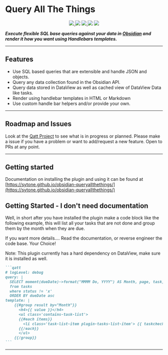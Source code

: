 # Query All The Things

<p align="center">
    <a href="https://github.com/sytone/obsidian-queryallthethings/releases/latest">
  <img src="https://img.shields.io/github/manifest-json/v/sytone/obsidian-queryallthethings?color=blue">
 </a>
    <img src="https://img.shields.io/github/release-date/sytone/obsidian-queryallthethings">
 <a href="https://github.com/sytone/obsidian-queryallthethings/blob/main/LICENSE">
  <img src="https://img.shields.io/github/license/sytone/obsidian-queryallthethings">
 </a>
 <img src="https://img.shields.io/github/downloads/sytone/obsidian-queryallthethings/total">
 <a href="https://github.com/sytone/obsidian-queryallthethings/issues">
  <img src="https://img.shields.io/github/issues/sytone/obsidian-queryallthethings">
 </a>
</p>

***Execute flexible SQL base queries against your data in [Obsidian](https://obsidian.md) and render it how you want using Handlebars templates.***

---

## Features

- Use SQL based queries that are extensible and handle JSON and objects.
- Query any data collection found in the Obsidian API.
- Query data stored in DataView as well as cached view of DataView Data like tasks.
- Render using handlebar templates in HTML or Markdown
- Use custom handle bar helpers and/or provide your own.

---

## Roadmap and Issues

Look at the [Qatt Project](https://github.com/users/sytone/projects/4) to see what is in progress or planned. Please make a issue if you have a problem or want to add/request a new feature. Open to PRs at any point.

---

## Getting started

Documentation on installing the plugin and using it can be found at [https://sytone.github.io/obsidian-queryallthethings/](https://sytone.github.io/obsidian-queryallthethings/)


## Getting Started - I don't need documentation

Well, in short after you have installed the plugin make a code block like the following example, this will list all your tasks that are not done and group them by the month when they are due.

If you want more details.... Read the documentation, or reverse engineer the code base. Your Choice!

Note: This plugin currently has a hard dependency on DataView, make sure it is installed as well.

````markdown
```qatt
# logLevel: debug
query: |
  SELECT moment(dueDate)->format("MMMM Do, YYYY") AS Month, page, task, status, line, tags, doneDate, priority
  from tasks
  where status != 'x'
  ORDER BY dueDate asc
template: |
    {{#group result by="Month"}}
      <h4>{{ value }}</h4>
      <ul class='contains-task-list'>
      {{#each items}}
        <li class='task-list-item plugin-tasks-list-item'> {{ taskcheckbox this }} {{#markdown2}} {{task}} [[{{page}}|📝]] {{/markdown2}}</li>
      {{/each}}
      </ul>
    {{/group}}
```
````

---
